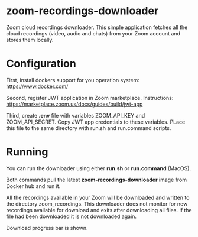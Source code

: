 # zoom-recordings-downloader
Zoom cloud recordings downloader. This simple application fetches all the cloud recordings (video, audio and chats) from your Zoom account and stores them locally. 

# Configuration

First, install dockers support for you operation system: https://www.docker.com/

Second, register JWT application in Zoom marketplace. Instructions: https://marketplace.zoom.us/docs/guides/build/jwt-app

Third, create **.env** file with variables ZOOM_API_KEY and ZOOM_API_SECRET. Copy JWT app credentials to these variables.
PLace this file to the same directory with run.sh and run.command scripts.

# Running

You can run the downloader using either **run.sh** or **run.command** (MacOS).

Both commands pull the latest **zoom-recordings-downloader** image from Docker hub and run it.

All the recordings available in your Zoom will be downloaded and written to the directory zoom_recordings. This downloader does not monitor for new recordings available for download and exits after downloading all files. If the file had been downloaded it is not downloaded again.

Download progress bar is shown.
